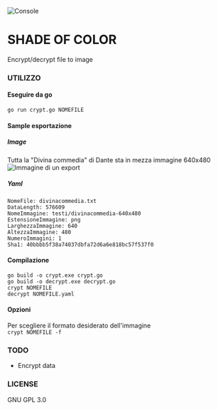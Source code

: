 ![Console](https://github.com/archistico/ShadeOfColor/raw/master/screenshot/console1.png)

# SHADE OF COLOR
Encrypt/decrypt file to image

### UTILIZZO
#### Eseguire da go  
`go run crypt.go NOMEFILE`

#### Sample esportazione

##### Image
Tutta la "Divina commedia" di Dante sta in mezza immagine 640x480  
![Immagine di un export](https://github.com/archistico/ShadeOfColor/raw/master/screenshot/divinacommedia-640x480-000.png)  

##### Yaml
`NomeFile: divinacommedia.txt`  
`DataLength: 576609`  
`NomeImmagine: testi/divinacommedia-640x480`  
`EstensioneImmagine: png`  
`LarghezzaImmagine: 640`  
`AltezzaImmagine: 480`  
`NumeroImmagini: 1`  
`Sha1: 40bbbb5f38a74037dbfa72d6a6e818bc57f537f0`  

#### Compilazione  
`go build -o crypt.exe crypt.go`  
`go build -o decrypt.exe decrypt.go`    
`crypt NOMEFILE`  
`decrypt NOMEFILE.yaml`  

#### Opzioni  
Per scegliere il formato desiderato dell'immagine  
`crypt NOMEFILE -f`

### TODO
 - Encrypt data
 
### LICENSE
GNU GPL 3.0